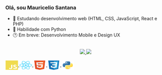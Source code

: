 ### Olá, sou Mauricelio Santana

- 📓 Estudando desenvolvimento web (HTML, CSS, JavaScript, React e PHP)
- 🐍 Habilidade com Python
- 🕐 Em breve: Desenvolvimento Mobile e Design UX

##

<div align="center">
  <a href="https://github.com/mauriceliosantana">
  <img height="180em" src="https://github-readme-stats.vercel.app/api?username=mauriceliosantana&show_icons=true&theme=tokyonight&include_all_commits=true&count_private=true"/>
  <img height="180em" src="https://github-readme-stats.vercel.app/api/top-langs/?username=mauriceliosantana&layout=compact&langs_count=7&theme=tokyonight"/>
</div>
  
<div style="display: inline_block"><br>
  <img align="center" alt="Mauri-Js" height="30" width="40" src="https://raw.githubusercontent.com/devicons/devicon/master/icons/javascript/javascript-plain.svg">
  <img align="center" alt="Mauri-React" height="30" width="40" src="https://raw.githubusercontent.com/devicons/devicon/master/icons/react/react-original.svg">
  <img align="center" alt="Mauri-HTML" height="30" width="40" src="https://raw.githubusercontent.com/devicons/devicon/master/icons/html5/html5-original.svg">
  <img align="center" alt="Mauri-CSS" height="30" width="40" src="https://raw.githubusercontent.com/devicons/devicon/master/icons/css3/css3-original.svg">
  <img align="center" alt="Mauri-Python" height="30" width="40" src="https://raw.githubusercontent.com/devicons/devicon/master/icons/python/python-original.svg">
</div>
